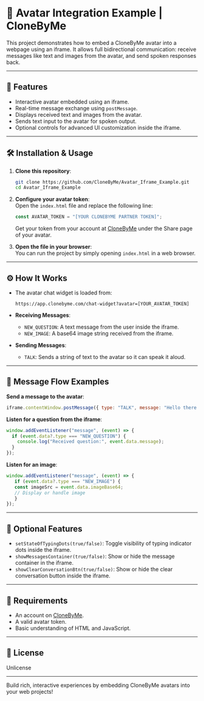 # 🧠 Avatar Integration Example | CloneByMe

This project demonstrates how to embed a CloneByMe avatar into a webpage using an iframe. It allows full bidirectional communication: receive messages like text and images from the avatar, and send spoken responses back.

---

## 🚀 Features

- Interactive avatar embedded using an iframe.
- Real-time message exchange using `postMessage`.
- Displays received text and images from the avatar.
- Sends text input to the avatar for spoken output.
- Optional controls for advanced UI customization inside the iframe.

---

## 🛠️ Installation & Usage

1. **Clone this repository**:
   ```bash
   git clone https://github.com/CloneByMe/Avatar_Iframe_Example.git
   cd Avatar_Iframe_Example
   ```

2. **Configure your avatar token**:  
   Open the `index.html` file and replace the following line:

   ```js
   const AVATAR_TOKEN = "[YOUR CLONEBYME PARTNER TOKEN]";
   ```

   Get your token from your account at [CloneByMe](https://app.clonebyme.com) under the Share page of your avatar.

3. **Open the file in your browser**:  
   You can run the project by simply opening `index.html` in a web browser.

---

## ⚙️ How It Works

- The avatar chat widget is loaded from:
  ```
  https://app.clonebyme.com/chat-widget?avatar=[YOUR_AVATAR_TOKEN]
  ```

- **Receiving Messages**:
  - `NEW_QUESTION`: A text message from the user inside the iframe.
  - `NEW_IMAGE`: A base64 image string received from the iframe.

- **Sending Messages**:
  - `TALK`: Sends a string of text to the avatar so it can speak it aloud.

---

## 💬 Message Flow Examples

**Send a message to the avatar**:
```js
iframe.contentWindow.postMessage({ type: "TALK", message: "Hello there!" }, "*");
```

**Listen for a question from the iframe**:
```js
window.addEventListener("message", (event) => {
  if (event.data?.type === "NEW_QUESTION") {
    console.log("Received question:", event.data.message);
  }
});
```

**Listen for an image**:
```js
window.addEventListener("message", (event) => {
   if (event.data?.type === "NEW_IMAGE") {
   const imageSrc = event.data.imageBase64;
   // Display or handle image
   }
});
```

---

## 🧩 Optional Features

- `setStateOfTypingDots(true/false)`: Toggle visibility of typing indicator dots inside the iframe.
- `showMessagesContainer(true/false)`: Show or hide the message container in the iframe.
- `showClearConversationBtn(true/false)`: Show or hide the clear conversation button inside the iframe.

---

## 🤖 Requirements

- An account on [CloneByMe](https://app.clonebyme.com).
- A valid avatar token.
- Basic understanding of HTML and JavaScript.

---

## 📄 License

Unlicense

---

Build rich, interactive experiences by embedding CloneByMe avatars into your web projects!

